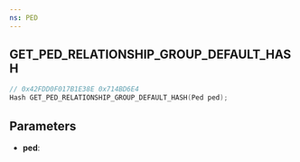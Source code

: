 ```yaml
---
ns: PED
---
```

## GET_PED_RELATIONSHIP_GROUP_DEFAULT_HASH

```c
// 0x42FDD0F017B1E38E 0x714BD6E4
Hash GET_PED_RELATIONSHIP_GROUP_DEFAULT_HASH(Ped ped);
```

## Parameters
* **ped**:
